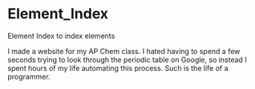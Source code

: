 # Element_Index
Element Index to index elements

I made a website for my AP Chem class. I hated having to spend a few seconds trying to look through the periodic table on Google, so instead I spent hours of my life automating this process. Such is the life of a programmer.
